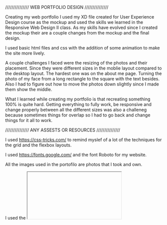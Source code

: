 /////////////// WEB PORTFOLIO DESIGN ///////////////

Creating my web portfolio I used my XD file created for User Experience Design course as the mockup and used the skills we learned in the Responsive Web Design II class. As my skills have evolved since I created the mockup their are a couple changes from the mockup and the final design.

I used basic html files and css with the addition of some animation to make the site more lively.

A couple challenges I faced were the resizing of the photos and their placement. Since they were different sizes in the moblie layout compared to the desktop layout. The hardest one was on the about me page. Turning the photo of my face from a long rectangle to the square with the text besides. Also I had to figure out how to move the photos down slightly since I made them show the middle.

What I learned while creating my portfolio is that recreating something 100% is quite hard. Getting everything to fully work, be responsive and change properly between all the different sizes was also a challeneg because sometimes things for overlap so I had to go back and change things for it all to work.



/////////////// ANY ASSESTS OR RESOURCES ///////////////

I used https://css-tricks.com/ to remind myslef of a lot of the techniques for the grid and the flexbox layouts.

I used https://fonts.google.com/ and the font Roboto for my website.

All the images used in the portofilo are photos that I took and own.

I used the <iframe> tag to put a google map to show the location. 